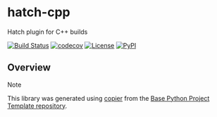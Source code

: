 # hatch-cpp

Hatch plugin for C++ builds

[![Build Status](https://github.com/python-project-templates/hatch-cpp/actions/workflows/build.yml/badge.svg?branch=main&event=push)](https://github.com/python-project-templates/hatch-cpp/actions/workflows/build.yml)
[![codecov](https://codecov.io/gh/python-project-templates/hatch-cpp/branch/main/graph/badge.svg)](https://codecov.io/gh/python-project-templates/hatch-cpp)
[![License](https://img.shields.io/github/license/python-project-templates/hatch-cpp)](https://github.com/python-project-templates/hatch-cpp)
[![PyPI](https://img.shields.io/pypi/v/hatch-cpp.svg)](https://pypi.python.org/pypi/hatch-cpp)

## Overview

> [!NOTE]
> This library was generated using [copier](https://copier.readthedocs.io/en/stable/) from the [Base Python Project Template repository](https://github.com/python-project-templates/base).
